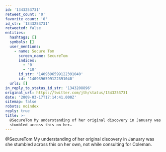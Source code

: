 ```yaml
---
id: '1343253731'
retweet_count: '0'
favorite_count: '0'
id_str: '1343253731'
retweeted: false
entities:
  hashtags: []
  symbols: []
  user_mentions:
    - name: Secure Tom
      screen_name: SecureTom
      indices:
        - '0'
        - '10'
      id_str: '1409396599122391040'
      id: '1409396599122391040'
  urls: []
in_reply_to_status_id_str: '1343208896'
original_url: https://twitter.com/jth/status/1343253731
date: '2009-03-17T17:14:41.000Z'
sitemap: false
robots: noindex
reply: true
title: >-
  @SecureTom My understanding of her original discovery in January was she
  stumbled across this on her…
---
```


@SecureTom My understanding of her original discovery in January was she stumbled across this on her own, not while consulting for Coleman.